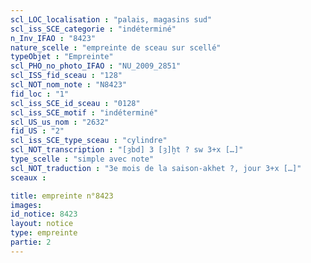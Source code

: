 ```yaml
---
scl_LOC_localisation : "palais, magasins sud"
scl_iss_SCE_categorie : "indéterminé"
n_Inv_IFAO : "8423"
nature_scelle : "empreinte de sceau sur scellé"
typeObjet : "Empreinte"
scl_PHO_no_photo_IFAO : "NU_2009_2851"
scl_ISS_fid_sceau : "128"
scl_NOT_nom_note : "N8423"
fid_loc : "1"
scl_iss_SCE_id_sceau : "0128"
scl_iss_SCE_motif : "indéterminé"
scl_US_us_nom : "2632"
fid_US : "2"
scl_iss_SCE_type_sceau : "cylindre"
scl_NOT_transcription : "[ȝbd] 3 [ȝ]ḫt ? sw 3+x […]"
type_scelle : "simple avec note"
scl_NOT_traduction : "3e mois de la saison-akhet ?, jour 3+x […]"
sceaux :

title: empreinte n°8423
images: 
id_notice: 8423
layout: notice
type: empreinte
partie: 2
---
```

